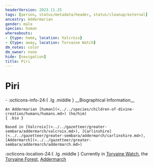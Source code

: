 ```yaml
---
headerVersion: 2023.11.25
tags: [person, status/metadata/header, status/cleanup/external]
ancestry: Addermarian
gender: male
species: human
whereabouts:
- {type: home, location: Valcroix}
- {type: away, location: Torvaine Watch}
dm_notes: color
dm_owner: none
hide: [navigation]
title: Piri
---
```

# Piri
<div class="grid cards ext-narrow-margin ext-one-column" markdown>
- :octicons-info-24:{ .lg .middle } __Biographical Information__

    An Addermarian [human](<../../species/children-of-divine-creation/humans/humans.md>) (he/him)  
    { .bio }

    Based in [Valcroix](<../../gazetteer/greater-sembara/addermarch/valcroix.md>), [Carlinshire](<../../gazetteer/greater-sembara/addermarch/carlinshire.md>), [Addermarch](<../../gazetteer/greater-sembara/addermarch/addermarch.md>)
</div>

:octicons-location-24:{ .lg .middle } Currently in [Torvaine Watch](<../../gazetteer/greater-sembara/addermarch/torvaine-watch.md>), the [Torvaine Forest](<../../gazetteer/greater-sembara/addermarch/torvaine-forest.md>), [Addermarch](<../../gazetteer/greater-sembara/addermarch/addermarch.md>)


